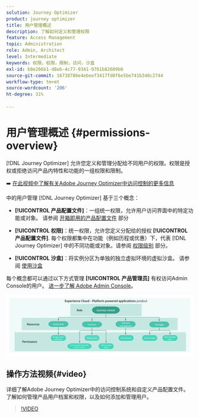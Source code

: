 ```yaml
---
solution: Journey Optimizer
product: journey optimizer
title: 用户管理概述
description: 了解如何定义和管理权限
feature: Access Management
topic: Administration
role: Admin, Architect
level: Intermediate
keywords: 权限，权限，限制，访问，沙盒
exl-id: b8e266b1-d8eb-4c77-9341-9761b82609b0
source-git-commit: 16738786e4ebeef3417fd0f6e5be741b348c2744
workflow-type: tm+mt
source-wordcount: '206'
ht-degree: 31%

---
```


# 用户管理概述 {#permissions-overview}

[!DNL Journey Optimizer] 允许您定义和管理分配给不同用户的权限。权限是授权或拒绝访问产品内特性和功能的一组权限和限制。

➡️ [在此视频中了解有关Adobe Journey Optimizer中访问控制的更多信息](#video)

中的用户管理 [!DNL Journey Optimizer] 基于三个概念：

* **[!UICONTROL 产品配置文件]**：一组统一权限，允许用户访问界面中的特定功能或对象。 请参阅 [开箱即用的产品配置文件](ootb-product-profiles.md) 部分

* **[!UICONTROL 权限]**：统一权限，允许您定义分配给的授权 **[!UICONTROL 产品配置文件]**. 每个权限都集中在功能（例如历程或优惠）下，代表 [!DNL Journey Optimizer] 中的不同功能或对象。请参阅 [权限级别](high-low-permissions.md) 部分。

* **[!UICONTROL 沙盒]**：将实例分区为单独的独立虚拟环境的虚拟沙盒。 请参阅 [使用沙盒](sandboxes.md)

每个概念都可以通过以下方式管理 **[!UICONTROL 产品管理员]** 有权访问Admin Console的用户。 [进一步了解 Adobe Admin Console](https://helpx.adobe.com/cn/enterprise/managing/user-guide.html)。

![](assets/do-not-localize/permissions_2.png)

## 操作方法视频{#video}

详细了解Adobe Journey Optimizer中的访问控制系统和自定义产品配置文件。 了解如何管理产品用户档案和权限，以及如何添加和管理用户。

>[!VIDEO](https://video.tv.adobe.com/v/333998?quality=12)
